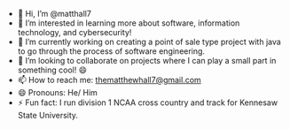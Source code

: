 - 👋 Hi, I’m @matthall7
- 👀 I’m interested in learning more about software, information technology, and cybersecurity!
- 🌱 I’m currently working on creating a point of sale type project with java to go through the process of software engineering.
- 💞️ I’m looking to collaborate on projects where I can play a small part in something cool! 😄
- 📫 How to reach me: thematthewhall7@gmail.com
- 😄 Pronouns: He/ Him
- ⚡ Fun fact: I run division 1 NCAA cross country and track for Kennesaw State University.

<!---
matthall7/matthall7 is a ✨ special ✨ repository because its `README.md` (this file) appears on your GitHub profile.
You can click the Preview link to take a look at your changes.
--->
